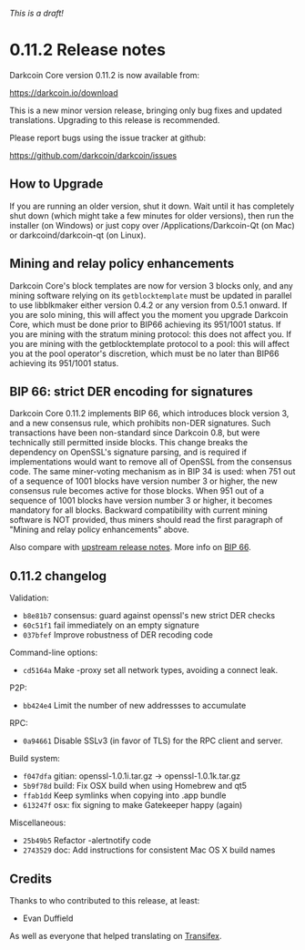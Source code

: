 *This is a draft!*

0.11.2 Release notes
====================


Darkcoin Core version 0.11.2 is now available from:

  https://darkcoin.io/download

This is a new minor version release, bringing only bug fixes and updated
translations. Upgrading to this release is recommended.

Please report bugs using the issue tracker at github:

  https://github.com/darkcoin/darkcoin/issues


How to Upgrade
--------------

If you are running an older version, shut it down. Wait until it has completely
shut down (which might take a few minutes for older versions), then run the
installer (on Windows) or just copy over /Applications/Darkcoin-Qt (on Mac) or
darkcoind/darkcoin-qt (on Linux).


Mining and relay policy enhancements
------------------------------------

Darkcoin Core's block templates are now for version 3 blocks only, and any
mining software relying on its `getblocktemplate` must be updated in parallel
to use libblkmaker either version 0.4.2 or any version from 0.5.1 onward. If you
are solo mining, this will affect you the moment you upgrade Darkcoin Core,
which must be done prior to BIP66 achieving its 951/1001 status. If you are
mining with the stratum mining protocol: this does not affect you. If you are
mining with the getblocktemplate protocol to a pool: this will affect you at the
pool operator's discretion, which must be no later than BIP66 achieving its
951/1001 status.


BIP 66: strict DER encoding for signatures
------------------------------------------

Darkcoin Core 0.11.2 implements BIP 66, which introduces block version 3, and a
new consensus rule, which prohibits non-DER signatures. Such transactions have
been non-standard since Darkcoin 0.8, but were technically still permitted
inside blocks.
This change breaks the dependency on OpenSSL's signature parsing, and is
required if implementations would want to remove all of OpenSSL from the
consensus code.
The same miner-voting mechanism as in BIP 34 is used: when 751 out of a
sequence of 1001 blocks have version number 3 or higher, the new consensus
rule becomes active for those blocks. When 951 out of a sequence of 1001
blocks have version number 3 or higher, it becomes mandatory for all blocks.
Backward compatibility with current mining software is NOT provided, thus
miners should read the first paragraph of "Mining and relay policy
enhancements" above.

Also compare with [upstream release notes](https://github.com/bitcoin/bitcoin/blob/0.10/doc/release-notes.md#mining-and-relay-policy-enhancements).
More info on [BIP 66](https://github.com/bitcoin/bips/blob/master/bip-0066.mediawiki).


0.11.2 changelog
----------------

Validation:
- `b8e81b7` consensus: guard against openssl's new strict DER checks
- `60c51f1` fail immediately on an empty signature
- `037bfef` Improve robustness of DER recoding code

Command-line options:
- `cd5164a` Make -proxy set all network types, avoiding a connect leak.

P2P:
- `bb424e4` Limit the number of new addressses to accumulate

RPC:
- `0a94661` Disable SSLv3 (in favor of TLS) for the RPC client and server.

Build system:
- `f047dfa` gitian: openssl-1.0.1i.tar.gz -> openssl-1.0.1k.tar.gz
- `5b9f78d` build: Fix OSX build when using Homebrew and qt5
- `ffab1dd` Keep symlinks when copying into .app bundle
- `613247f` osx: fix signing to make Gatekeeper happy (again)

Miscellaneous:
- `25b49b5` Refactor -alertnotify code
- `2743529` doc: Add instructions for consistent Mac OS X build names


Credits
--------

Thanks to who contributed to this release, at least:

- Evan Duffield

As well as everyone that helped translating on [Transifex](https://www.transifex.com/projects/p/darkcoin/).
